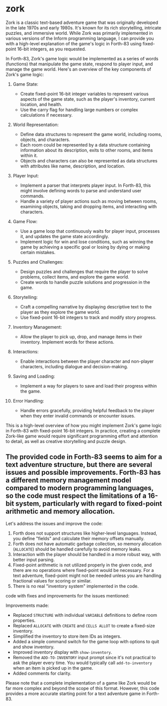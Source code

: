 # zork

Zork is a classic text-based adventure game that was originally developed in the late 1970s and early 1980s. It's known for its rich storytelling, intricate puzzles, and immersive world. While Zork was primarily implemented in various versions of the Inform programming language, I can provide you with a high-level explanation of the game's logic in Forth-83 using fixed-point 16-bit integers, as you requested.

In Forth-83, Zork's game logic would be implemented as a series of words (functions) that manipulate the game state, respond to player input, and manage the game world. Here's an overview of the key components of Zork's game logic:

1. Game State:
   - Create fixed-point 16-bit integer variables to represent various aspects of the game state, such as the player's inventory, current location, and health.
   - Use the carry flag for handling large numbers or complex calculations if necessary.

2. World Representation:
   - Define data structures to represent the game world, including rooms, objects, and characters.
   - Each room could be represented by a data structure containing information about its description, exits to other rooms, and items within it.
   - Objects and characters can also be represented as data structures with attributes like name, description, and location.

3. Player Input:
   - Implement a parser that interprets player input. In Forth-83, this might involve defining words to parse and understand user commands.
   - Handle a variety of player actions such as moving between rooms, examining objects, taking and dropping items, and interacting with characters.

4. Game Flow:
   - Use a game loop that continuously waits for player input, processes it, and updates the game state accordingly.
   - Implement logic for win and lose conditions, such as winning the game by achieving a specific goal or losing by dying or making certain mistakes.

5. Puzzles and Challenges:
   - Design puzzles and challenges that require the player to solve problems, collect items, and explore the game world.
   - Create words to handle puzzle solutions and progression in the game.

6. Storytelling:
   - Craft a compelling narrative by displaying descriptive text to the player as they explore the game world.
   - Use fixed-point 16-bit integers to track and modify story progress.

7. Inventory Management:
   - Allow the player to pick up, drop, and manage items in their inventory. Implement words for these actions.

8. Interactions:
   - Enable interactions between the player character and non-player characters, including dialogue and decision-making.

9. Saving and Loading:
   - Implement a way for players to save and load their progress within the game.

10. Error Handling:
    - Handle errors gracefully, providing helpful feedback to the player when they enter invalid commands or encounter issues.

This is a high-level overview of how you might implement Zork's game logic in Forth-83 with fixed-point 16-bit integers. In practice, creating a complete Zork-like game would require significant programming effort and attention to detail, as well as creative storytelling and puzzle design.


## The provided code in Forth-83 seems to aim for a text adventure structure, but there are several issues and possible improvements. Forth-83 has a different memory management model compared to modern programming languages, so the code must respect the limitations of a 16-bit system, particularly with regard to fixed-point arithmetic and memory allocation.

Let's address the issues and improve the code:

1. Forth does not support structures like higher-level languages. Instead, you define "fields" and calculate their memory offsets manually.
2. Forth does not have automatic garbage collection, so memory allocation (`ALLOCATE`) should be handled carefully to avoid memory leaks.
3. Interaction with the player should be handled in a more robust way, with better input parsing.
4. Fixed-point arithmetic is not utilized properly in the given code, and there are no operations where fixed-point would be necessary. For a text adventure, fixed-point might not be needed unless you are handling fractional values for scoring or similar.
5. There is no real "inventory system" implemented in the code.

code with fixes and improvements for the issues mentioned:


Improvements made:
- Replaced `STRUCTURE` with individual `VARIABLE` definitions to define room properties.
- Replaced `ALLOCATE` with `CREATE` and `CELLS ALLOT` to create a fixed-size inventory.
- Simplified the inventory to store item IDs as integers.
- Added a simple command switch for the game loop with options to quit and show inventory.
- Improved inventory display with `show-inventory`.
- Removed the `ADD-TO-INVENTORY` input prompt since it's not practical to ask the player every time. You would typically call `add-to-inventory` when an item is picked up in the game.
- Added comments for clarity.

Please note that a complete implementation of a game like Zork would be far more complex and beyond the scope of this format. However, this code provides a more accurate starting point for a text adventure game in Forth-83.

